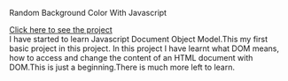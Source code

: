Random Background Color With Javascript

[Click here to see the project](https://mehmetcakir1.github.io/randomBackgroundColorWithJavascript/)
<br>
I have started to learn Javascript Document Object Model.This my first basic project in this project. In this project I have learnt what DOM means, how to access and change the content of an HTML document with DOM.This is just a beginning.There is much more left to learn.

